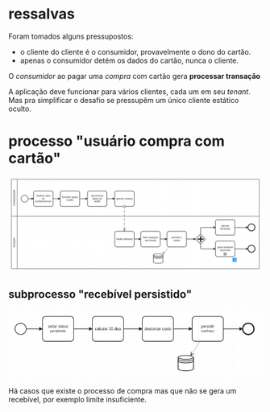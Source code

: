 # ressalvas
Foram tomados alguns pressupostos:
- o cliente do cliente é o consumidor, provavelmente o dono do cartão.
- apenas o consumidor detém os dados do cartão, nunca o cliente.

O _consumidor_ ao pagar uma _compra_ com cartão gera **processar transação**

A aplicação deve funcionar para vários clientes, cada um em seu _tenant_. Mas pra simplificar o desafio se pressupẽm um único cliente estático oculto.

# processo "usuário compra com cartão"

![diagrama de processo pagar compra](./consumidorPagway.png)

## subprocesso "recebível persistido"
![subprocesso recebiveis](./consumidorPagwayRecebivel.png)

Há casos que existe o processo de compra mas que não se gera um recebível, por exemplo limite insuficiente.